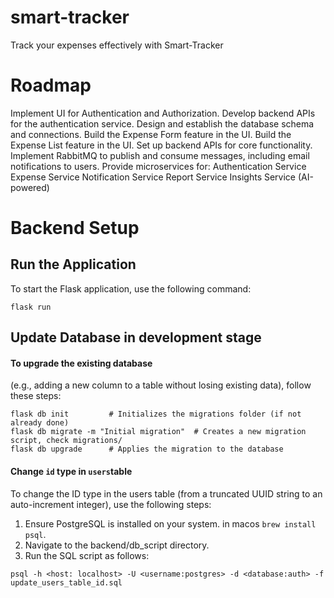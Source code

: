 # smart-tracker
Track your expenses effectively with Smart-Tracker

# Roadmap
Implement UI for Authentication and Authorization.
Develop backend APIs for the authentication service.
Design and establish the database schema and connections.
Build the Expense Form feature in the UI.
Build the Expense List feature in the UI.
Set up backend APIs for core functionality.
Implement RabbitMQ to publish and consume messages, including email notifications to users.
Provide microservices for:
Authentication Service
Expense Service
Notification Service
Report Service
Insights Service (AI-powered)


# Backend Setup
## Run the Application
To start the Flask application, use the following command:
```
flask run
```

## Update Database in development stage
#### To upgrade the existing database 
(e.g., adding a new column to a table without losing existing data), follow these steps:
```
flask db init         # Initializes the migrations folder (if not already done)
flask db migrate -m "Initial migration"  # Creates a new migration script, check migrations/
flask db upgrade      # Applies the migration to the database
```

#### Change `id` type in `users`table
To change the ID type in the users table (from a truncated UUID string to an auto-increment integer), use the following steps:
1. Ensure PostgreSQL is installed on your system. in macos `brew install psql`.
2. Navigate to the backend/db_script directory.
3. Run the SQL script as follows:
```
psql -h <host: localhost> -U <username:postgres> -d <database:auth> -f update_users_table_id.sql
```
